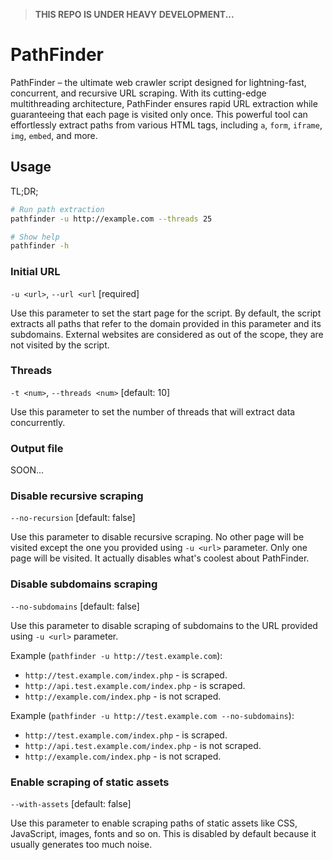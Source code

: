 > **THIS REPO IS UNDER HEAVY DEVELOPMENT...**

# PathFinder

PathFinder – the ultimate web crawler script designed for lightning-fast, concurrent, and recursive URL scraping. With its cutting-edge multithreading architecture, PathFinder ensures rapid URL extraction while guaranteeing that each page is visited only once. This powerful tool can effortlessly extract paths from various HTML tags, including `a`, `form`, `iframe`, `img`, `embed`, and more.

## Usage

TL;DR;

```bash
# Run path extraction
pathfinder -u http://example.com --threads 25

# Show help
pathfinder -h
```

### Initial URL

`-u <url>`, `--url <url` [required]

Use this parameter to set the start page for the script. By default, the script extracts all paths that refer to the domain provided in this parameter and its subdomains. External websites are considered as out of the scope, they are not visited by the script.

### Threads

`-t <num>`, `--threads <num>` [default: 10]

Use this parameter to set the number of threads that will extract data concurrently.

### Output file

SOON...

### Disable recursive scraping

`--no-recursion` [default: false]

Use this parameter to disable recursive scraping. No other page will be visited except the one you provided using `-u <url>` parameter. Only one page will be visited. It actually disables what's coolest about PathFinder.

### Disable subdomains scraping

`--no-subdomains` [default: false]

Use this parameter to disable scraping of subdomains to the URL provided using `-u <url>` parameter.

Example (`pathfinder -u http://test.example.com`):

- `http://test.example.com/index.php` - is scraped.
- `http://api.test.example.com/index.php` - is scraped.
- `http://example.com/index.php` - is not scraped.

Example (`pathfinder -u http://test.example.com --no-subdomains`):

- `http://test.example.com/index.php` - is scraped.
- `http://api.test.example.com/index.php` - is not scraped.
- `http://example.com/index.php` - is not scraped.

### Enable scraping of static assets

`--with-assets` [default: false]

Use this parameter to enable scraping paths of static assets like CSS, JavaScript, images, fonts and so on. This is disabled by default because it usually generates too much noise.
